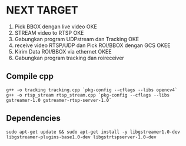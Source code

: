 # NEXT TARGET 
1. Pick BBOX dengan live video OKE
2. STREAM video to RTSP OKE
3. Gabungkan program UDPstream dan Tracking OKE
3. receive video RTSP/UDP dan Pick ROI/BBOX dengan GCS OKEE
4. Kirim Data ROI/BBOX via ethernet OKEE
6. Gabungkan program tracking dan roireceiver

## Compile cpp
```shell
g++ -o tracking tracking.cpp `pkg-config --cflags --libs opencv4`
g++ -o rtsp_stream rtsp_stream.cpp `pkg-config --cflags --libs gstreamer-1.0 gstreamer-rtsp-server-1.0`
```

## Dependencies
```shell
sudo apt-get update && sudo apt-get install -y libgstreamer1.0-dev libgstreamer-plugins-base1.0-dev libgstrtspserver-1.0-dev
```